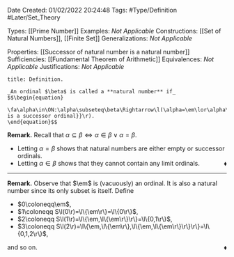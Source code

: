 <div class="topSpace"></div>

Date Created: 01/02/2022 20:24:48
Tags: #Type/Definition #Later/Set_Theory

Types: [[Prime Number]]
Examples: _Not Applicable_
Constructions: [[Set of Natural Numbers]], [[Finite Set]]
Generalizations: _Not Applicable_

Properties: [[Successor of natural number is a natural number]]
Sufficiencies: [[Fundamental Theorem of Arithmetic]]
Equivalences: _Not Applicable_
Justifications: _Not Applicable_

``` ad-Definition
title: Definition.

_An ordinal $\beta$ is called a **natural number** if_
$$\begin{equation}
    \fa\alpha\in\ON:\alpha\subseteq\beta\Rightarrow\l(\alpha=\em\lor\alpha\textrm{\it{ is a successor ordinal}}\r).
\end{equation}$$

```

**Remark.** Recall that $\alpha\subseteq\beta\Leftrightarrow\alpha\in\beta\lor\alpha=\beta$.
* Letting $\alpha=\beta$ shows that natural numbers are either empty or successor ordinals.
* Letting $\alpha\in\beta$ shows that they cannot contain any limit ordinals.<span style="float:right;">$\blacklozenge$</span>

---

**Remark.** Observe that $\em$ is (vacuously) an ordinal. It is also a natural number since its only subset is itself. Define
* $0\coloneqq\em$,
* $1\coloneqq S\l(0\r)=\l\{\em\r\}=\l\{0\r\}$,
* $2\coloneqq S\l(1\r)=\l\{\em,\l\{\em\r\}\r\}=\l\{0,1\r\}$,
* $3\coloneqq S\l(2\r)=\l\{\em,\l\{\em\r\},\l\{\em,\l\{\em\r\}\r\}\r\}=\l\{0,1,2\r\}$,

and so on.<span style="float:right;">$\blacklozenge$</span>
